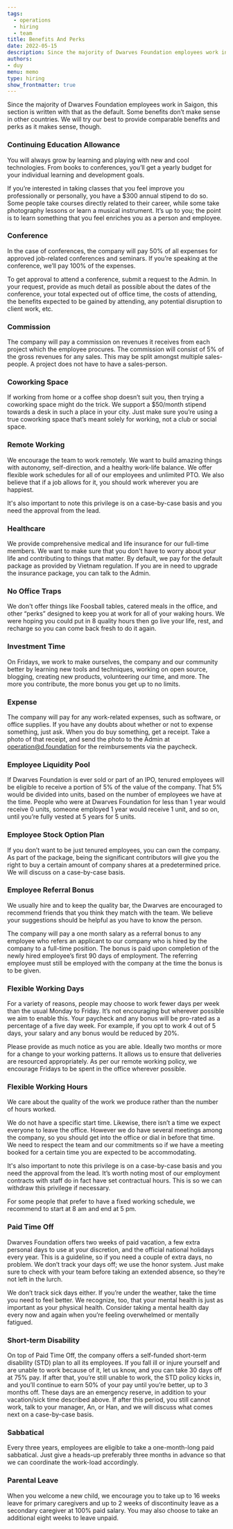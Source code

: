 ```yaml
---
tags:
  - operations
  - hiring
  - team
title: Benefits And Perks
date: 2022-05-15
description: Since the majority of Dwarves Foundation employees work in Saigon, this section is written with that as the default. Some benefits don’t make sense in other countries. We will try our best to provide comparable benefits and perks as it makes sense, though.
authors: 
- duy
menu: memo
type: hiring
show_frontmatter: true
---
```


Since the majority of Dwarves Foundation employees work in Saigon, this section is written with that as the default. Some benefits don’t make sense in other countries. We will try our best to provide comparable benefits and perks as it makes sense, though.

### Continuing Education Allowance
You will always grow by learning and playing with new and cool technologies. From books to conferences, you’ll get a yearly budget for your individual learning and development goals. 

If you’re interested in taking classes that you feel improve you professionally or personally, you have a $300 annual stipend to do so. Some people take courses directly related to their career, while some take photography lessons or learn a musical instrument. It’s up to you; the point is to learn something that you feel enriches you as a person and employee.

### Conference
In the case of conferences, the company will pay 50% of all expenses for approved job-related conferences and seminars. If you’re speaking at the conference, we’ll pay 100% of the expenses.

To get approval to attend a conference, submit a request to the Admin. In your request, provide as much detail as possible about the dates of the conference, your total expected out of office time, the costs of attending, the benefits expected to be gained by attending, any potential disruption to client work, etc.

### Commission
The company will pay a commission on revenues it receives from each project which the employee procures. The commission will consist of 5% of the gross revenues for any sales. This may be split amongst multiple sales-people. A project does not have to have a sales-person.

### Coworking Space
If working from home or a coffee shop doesn’t suit you, then trying a coworking space might do the trick. We support a $50/month stipend towards a desk in such a place in your city. Just make sure you’re using a true coworking space that’s meant solely for working, not a club or social space.

### Remote Working
We encourage the team to work remotely. We want to build amazing things with autonomy, self-direction, and a healthy work-life balance. We offer flexible work schedules for all of our employees and unlimited PTO. We also believe that if a job allows for it, you should work wherever you are happiest. 

It's also important to note this privilege is on a case-by-case basis and you need the approval from the lead.

### Healthcare
We provide comprehensive medical and life insurance for our full-time members. We want to make sure that you don't have to worry about your life and contributing to things that matter. By default, we pay for the default package as provided by Vietnam regulation. If you are in need to upgrade the insurance package, you can talk to the Admin.

### No Office Traps
We don't offer things like Foosball tables, catered meals in the office, and other “perks” designed to keep you at work for all of your waking hours. We were hoping you could put in 8 quality hours then go live your life, rest, and recharge so you can come back fresh to do it again.

### Investment Time
On Fridays, we work to make ourselves, the company and our community better by learning new tools and techniques, working on open source, blogging, creating new products, volunteering our time, and more.
The more you contribute, the more bonus you get up to no limits.

### Expense
The company will pay for any work-related expenses, such as software, or office supplies. If you have any doubts about whether or not to expense something, just ask. When you do buy something, get a receipt. Take a photo of that receipt, and send the photo to the Admin at operation@d.foundation for the reimbursements via the paycheck.

### Employee Liquidity Pool
If Dwarves Foundation is ever sold or part of an IPO, tenured employees will be eligible to receive a portion of 5% of the value of the company. That 5% would be divided into units, based on the number of employees we have at the time. People who were at Dwarves Foundation for less than 1 year would receive 0 units, someone employed 1 year would receive 1 unit, and so on, until you’re fully vested at 5 years for 5 units.

### Employee Stock Option Plan
If you don’t want to be just tenured employees, you can own the company. As part of the package, being the significant contributors will give you the right to buy a certain amount of company shares at a predetermined price. We will discuss on a case-by-case basis.

### Employee Referral Bonus
We usually hire and to keep the quality bar, the Dwarves are encouraged to recommend friends that you think they match with the team. We believe your suggestions should be helpful as you have to know the person.

The company will pay a one month salary as a referral bonus to any employee who refers an applicant to our company who is hired by the company to a full-time position. The bonus is paid upon completion of the newly hired employee’s first 90 days of employment. The referring employee must still be employed with the company at the time the bonus is to be given.

### Flexible Working Days
For a variety of reasons, people may choose to work fewer days per week than the usual Monday to Friday. It’s not encouraging but wherever possible we aim to enable this. Your paycheck and any bonus will be pro-rated as a percentage of a five day week. For example, if you opt to work 4 out of 5 days, your salary and any bonus would be reduced by 20%. 

Please provide as much notice as you are able. Ideally two months or more for a change to your working patterns. It allows us to ensure that deliveries are resourced appropriately. As per our remote working policy, we encourage Fridays to be spent in the office wherever possible.

### Flexible Working Hours
We care about the quality of the work we produce rather than the number of hours worked. 

We do not have a specific start time. Likewise, there isn’t a time we expect everyone to leave the office. However we do have several meetings among the company, so you should get into the office or dial in before that time. We need to respect the team and our commitments so if we have a meeting booked for a certain time you are expected to be accommodating. 

It's also important to note this privilege is on a case-by-case basis and you need the approval from the lead. It’s worth noting most of our employment contracts with staff do in fact have set contractual hours. This is so we can withdraw this privilege if necessary.

For some people that prefer to have a fixed working schedule, we recommend to start at 8 am and end at 5 pm.

### Paid Time Off
Dwarves Foundation offers two weeks of paid vacation, a few extra personal days to use at your discretion, and the official national holidays every year. This is a guideline, so if you need a couple of extra days, no problem. We don’t track your days off; we use the honor system. Just make sure to check with your team before taking an extended absence, so they’re not left in the lurch.

We don’t track sick days either. If you’re under the weather, take the time you need to feel better. We recognize, too, that your mental health is just as important as your physical health. Consider taking a mental health day every now and again when you’re feeling overwhelmed or mentally fatigued.

### Short-term Disability
On top of Paid Time Off, the company offers a self-funded short-term disability (STD) plan to all its employees. If you fall ill or injure yourself and are unable to work because of it, let us know, and you can take 30 days off at 75% pay. If after that, you’re still unable to work, the STD policy kicks in, and you’ll continue to earn 50% of your pay until you’re better, up to 3 months off. These days are an emergency reserve, in addition to your vacation/sick time described above. If after this period, you still cannot work, talk to your manager, An, or Han, and we will discuss what comes next on a case-by-case basis.

### Sabbatical
Every three years, employees are eligible to take a one-month-long paid sabbatical. Just give a heads-up preferably three months in advance so that we can coordinate the work-load accordingly.

### Parental Leave
When you welcome a new child, we encourage you to take up to 16 weeks leave for primary caregivers and up to 2 weeks of discontinuity leave as a secondary caregiver at 100% paid salary. You may also choose to take an additional eight weeks to leave unpaid.
